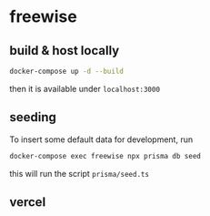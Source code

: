 # freewise

## build & host locally

```bash
docker-compose up -d --build
```

then it is available under `localhost:3000`


## seeding

To insert some default data for development, run

```bash
docker-compose exec freewise npx prisma db seed
```

this will run the script `prisma/seed.ts`

## vercel